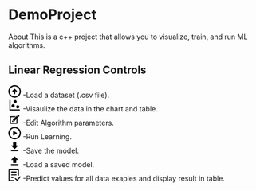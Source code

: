 # DemoProject
About This is a c++ project that allows you to visualize, train, and run ML algorithms.


## Linear Regression Controls

<img src="https://github.com/irdiballa/DemoProject/blob/master/Images/load.png" width="25" height="25"> -Load a dataset (.csv file). </br>
<img src="https://github.com/irdiballa/DemoProject/blob/master/Images/plot.png" width="25" height="25"> -Visaulize the data in the chart and table.</br>
<img src="https://github.com/irdiballa/DemoProject/blob/master/Images/edit.png" width="25" height="25"> -Edit Algorithm parameters.</br>
<img src="https://github.com/irdiballa/DemoProject/blob/master/Images/run.png" width="25" height="25"> -Run Learning.</br>
<img src="https://github.com/irdiballa/DemoProject/blob/master/Images/save.png" width="25" height="25"> -Save the model.</br>
<img src="https://github.com/irdiballa/DemoProject/blob/master/Images/upload.png" width="25" height="25"> -Load a saved model.</br>
<img src="https://github.com/irdiballa/DemoProject/blob/master/Images/test.png" width="25" height="25"> -Predict values for all data exaples and display result in table.</br>



